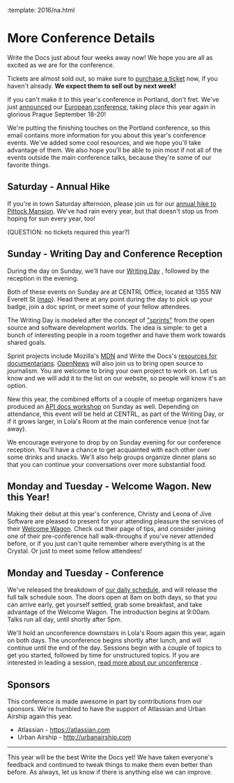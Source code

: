 :template: 2016/na.html

More Conference Details
=======================

Write the Docs just about four weeks away now! We hope you are all as excited as we
are for the conference.

Tickets are almost sold out, so make sure to [purchase a ticket][ticket] now, if you
haven't already. **We expect them to sell out by next week!**

[ticket]: https://ti.to/writethedocs/write-the-docs-na-2016/

If you can't make it to this year's conference in Portland, don't fret. We've just [announced][eu-announce]
our [European conference][eu-conf], taking place this year again in glorious Prague September 18-20! 

[eu-announce]: http://www.writethedocs.org/conf/eu/2015/news/announcing-eu-2015/
[eu-conf]: http://www.writethedocs.org/conf/eu/2016/

We're putting the finishing touches on the Portland conference, so this email
contains more information for you about this year's conference events. We've added some cool
resources, and we hope you'll take advantage of them. We also hope you'll be able to join most 
if not all of the events outside the main conference talks, because they're some of our 
favorite things.

Saturday - Annual Hike
----------------------

If you're in town Saturday afternoon, please join us for 
our [annual hike to Pittock Mansion][hike]. We've had rain every year, but that 
doesn't stop us from hoping for sun every year, too!

(QUESTION: no tickets required this year?)

[hike]: http://writethedocs.org/conf/na/2015/hike/

Sunday - Writing Day and Conference Reception
---------------------------------------------

During the day on Sunday, we'll have our [Writing Day][writing-day]
, followed by the reception in the evening.

Both of these events on Sunday are at CENTRL Office, located
at 1355 NW Everett St ([map][centrl-map]). Head there at any point during the
day to pick up your badge, join a doc sprint, or meet some of your fellow attendees.

The Writing Day is modeled after the concept of ["sprints"][sprints] from
the open source and software development worlds. The idea is simple: to get a
bunch of interesting people in a room together and have them work towards shared
goals.

Sprint projects include
Mozilla's [MDN][mdn] and Write the Docs's [resources for
documentarians][wtd-resources]. [OpenNews][opennews] will also join us to
bring open source to journalism. You are welcome to bring your own project
to work on. Let us know and we will add it to the list on our website, 
so people will know it's an option.

New this year, the combined efforts of a couple of meetup organizers have produced an 
[API docs workshop][APIdocs] on Sunday as well. Depending on attendance, this event will be held at 
CENTRL, as part of the Writing Day, or if it grows larger, in Lola's Room at the main 
conference venue (not far away).

We encourage everyone to drop by on Sunday evening for our conference reception.
You'll have a chance to get acquainted with each other over some drinks and
snacks. We'll also help groups organize dinner plans so that you can continue
your conversations over more substantial food.

[writing-day]: http://writethedocs.org/conf/na/2015/writing-day/
[centrl-map]: https://goo.gl/maps/xljmU
[sprints]: http://en.wikipedia.org/wiki/Sprint_%28software_development%29

[mdn]: http://mdn.mozilla.org
[wordpress]: http://wordpress.org
[wtd-resources]: http://docs.writethedocs.org/
[opennews]: http://opennews.org/
[APIdocs]: http://www.meetup.com/Write-The-Docs-PDX/events/230291799/

Monday and Tuesday - Welcome Wagon. New this Year!
--------------------------------------------------

Making their debut at this year's conference, Christy and Leona of Jive Software are 
pleased to present for your attending pleasure the services of their [Welcome Wagon][wagon]. Check out 
their page of tips, and consider joining one of their pre-conference hall walk-throughs if you've 
never attended before, or if you just can't quite remember where everything is at the Crystal. Or just 
to meet some fellow attendees!

[wagon]: /conf/na/2016/welcome-wagon/

Monday and Tuesday - Conference
-------------------------------

We've released the breakdown of [our daily schedule][schedule], and will
release the full talk schedule soon. The doors
open at 8am on both days, so that you can arrive early, get yourself settled, grab some breakfast, 
and take advantage of the Welcome Wagon. The introduction begins at 9:00am. Talks
run all day, until shortly after 5pm. 

We'll hold an unconference downstairs in Lola's Room again this year, again on
both days. The unconference begins shortly after lunch,
and will continue until the end of the day. Sessions begin with a
couple of topics to get you started, followed by time for unstructured topics.
If you are interested in leading a session, [read more about our unconference][unconference] .

[schedule]: /conf/na/2016/schedule/
[unconference]: /conf/na/2016/unconference/

Sponsors
--------

This conference is made awesome in part by contributions from our sponsors.
We're humbled to have the support of Atlassian and Urban Airship again this
year.

 * Atlassian - <https://atlassian.com>
 * Urban Airship - <http://urbanairship.com>

----

This year will be the best Write the Docs yet!
We have taken everyone's feedback and continued to tweak things to make them even better than 
before.
As always, let us know if there is anything else we can improve.
